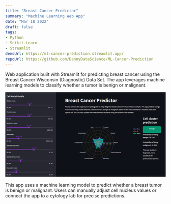 ```yaml
---
title: "Breast Cancer Predictor"
summary: "Machine Learning Web App"
date: "Mar 18 2022"
draft: false
tags:
- Python
- Scikit-Learn
- Streamlit
demoUrl: https://ml-cancer-prediction.streamlit.app/
repoUrl: https://github.com/DannyDataScience/ML-Cancer-Prediction
---
```


Web application built with Streamlit for predicting breast cancer using the Breast Cancer Wisconsin (Diagnostic) Data Set. The app leverages machine learning models to classify whether a tumor is benign or malignant.

![Web App](./ml-cancer.png)

This app uses a machine learning model to predict whether a breast tumor is benign or malignant. Users can manually adjust cell nucleus values or connect the app to a cytology lab for precise predictions.

